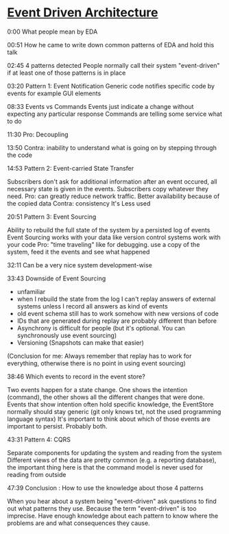 # [Event Driven Architecture]( https://www.youtube.com/watch?v=STKCRSUsyP0&t=1892s )

0:00 What people mean by EDA

00:51 How he came to write down common patterns of EDA and hold this talk

02:45 4 patterns detected
People normally call their system "event-driven" if at least one of those patterns is in place

03:20 Pattern 1: Event Notification
Generic code notifies specific code by events
for example GUI elements

08:33 Events vs Commands
Events just indicate a change without expecting any particular response
Commands are telling some service what to do

11:30 Pro: Decoupling

13:50 Contra: inability to understand what is going on by stepping through the code

14:53 Pattern 2: Event-carried State Transfer

Subscribers don't ask for additional information after an event occured, all necessary state is
given in the events.  Subscribers copy whatever they need.  Pro: can greatly reduce network traffic.
Better availability because of the copied data Contra: consistency It's Less used

20:51 Pattern 3: Event Sourcing

Ability to rebuild the full state of the system by a persisted log of events Event Sourcing works
with your data like version control systems work with your code Pro: "time traveling" like for
debugging. use a copy of the system, feed it the events and see what happened

32:11 Can be a very nice system development-wise

33:43 Downside of Event Sourcing
- unfamiliar
- when I rebuild the state from the log I can't replay answers of external systems unless I record all answers as kind of events
- old event schema still has to work somehow with new versions of code
- IDs that are generated during replay are probably different than before
- Asynchrony is difficult for people (but it's optional. You can synchronously use event sourcing)
- Versioning (Snapshots can make that easier)

(Conclusion for me: Always remember that replay has to work for everything, otherwise there is no
point in using event sourcing)

38:46 Which events to record in the event store?

Two events happen for a state change. One shows the intention (command), the other shows all the
different changes that were done.  Events that show intention often hold specific knowledge, the
EventStore normally should stay generic (git only knows txt, not the used programming language
syntax) It's important to think about which of those events are important to persist. Probably both.

43:31 Pattern 4: CQRS

Separate components for updating the system and reading from the system Different views of the data
are pretty common (e.g. a reporting database), the important thing here is that the command model is
never used for reading from outside

47:39 Conclusion : How to use the knowledge about those 4 patterns

When you hear about a system being "event-driven" ask questions to find out what patterns they use.
Because the term "event-driven" is too imprecise.  Have enough knowledge about each pattern to know
where the problems are and what consequences they cause.

